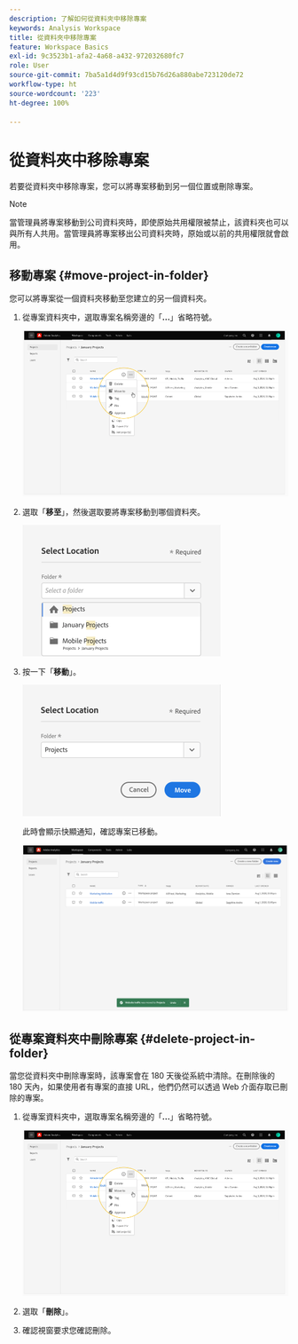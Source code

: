 ```yaml
---
description: 了解如何從資料夾中移除專案
keywords: Analysis Workspace
title: 從資料夾中移除專案
feature: Workspace Basics
exl-id: 9c3523b1-afa2-4a68-a432-972032680fc7
role: User
source-git-commit: 7ba5a1d4d9f93cd15b76d26a880abe723120de72
workflow-type: ht
source-wordcount: '223'
ht-degree: 100%

---
```


# 從資料夾中移除專案

若要從資料夾中移除專案，您可以將專案移動到另一個位置或刪除專案。

>[!NOTE]
>
>當管理員將專案移動到公司資料夾時，即使原始共用權限被禁止，該資料夾也可以與所有人共用。當管理員將專案移出公司資料夾時，原始或以前的共用權限就會啟用。

## 移動專案 {#move-project-in-folder}

您可以將專案從一個資料夾移動至您建立的另一個資料夾。

1. 從專案資料夾中，選取專案名稱旁邊的「**...**」省略符號。

   ![省略符號選項。](/help/analysis-workspace/build-workspace-project/assets/move1.png)

1. 選取「**移至**」，然後選取要將專案移動到哪個資料夾。

   ![「選取位置」視窗。](/help/analysis-workspace/build-workspace-project/assets/move-select-location.png)

1. 按一下「**移動**」。

   ![按一下「移動」。](/help/analysis-workspace/build-workspace-project/assets/move-click-move.png)

   此時會顯示快顯通知，確認專案已移動。

   ![移動確認快顯通知。](/help/analysis-workspace/build-workspace-project/assets/move-project-moved.png)

## 從專案資料夾中刪除專案 {#delete-project-in-folder}

當您從資料夾中刪除專案時，該專案會在 180 天後從系統中清除。在刪除後的 180 天內，如果使用者有專案的直接 URL，他們仍然可以透過 Web 介面存取已刪除的專案。

1. 從專案資料夾中，選取專案名稱旁邊的「**...**」省略符號。

   ![省略符號選項。](/help/analysis-workspace/build-workspace-project/assets/move1.png)

1. 選取「**刪除**」。

1. 確認視窗要求您確認刪除。
